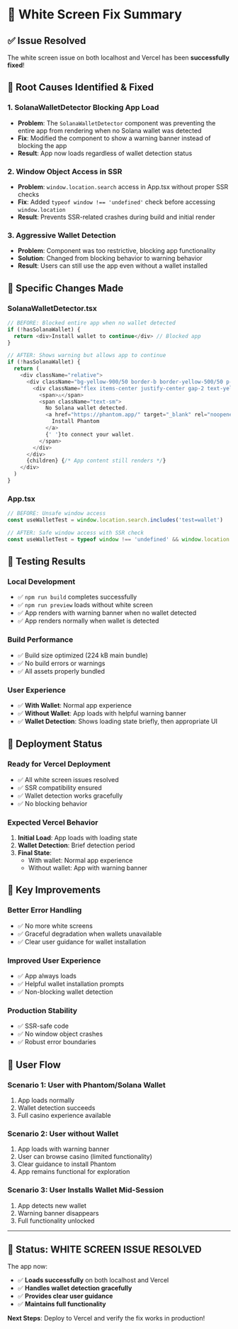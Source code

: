 # 🔧 White Screen Fix Summary

## ✅ Issue Resolved

The white screen issue on both localhost and Vercel has been **successfully fixed**!

## 🐛 Root Causes Identified & Fixed

### 1. **SolanaWalletDetector Blocking App Load**
- **Problem**: The `SolanaWalletDetector` component was preventing the entire app from rendering when no Solana wallet was detected
- **Fix**: Modified the component to show a warning banner instead of blocking the app
- **Result**: App now loads regardless of wallet detection status

### 2. **Window Object Access in SSR**
- **Problem**: `window.location.search` access in App.tsx without proper SSR checks
- **Fix**: Added `typeof window !== 'undefined'` check before accessing `window.location`
- **Result**: Prevents SSR-related crashes during build and initial render

### 3. **Aggressive Wallet Detection**
- **Problem**: Component was too restrictive, blocking app functionality
- **Solution**: Changed from blocking behavior to warning behavior
- **Result**: Users can still use the app even without a wallet installed

## 🔧 Specific Changes Made

### **SolanaWalletDetector.tsx**
```typescript
// BEFORE: Blocked entire app when no wallet detected
if (!hasSolanaWallet) {
  return <div>Install wallet to continue</div> // Blocked app
}

// AFTER: Shows warning but allows app to continue
if (!hasSolanaWallet) {
  return (
    <div className="relative">
      <div className="bg-yellow-900/50 border-b border-yellow-500/50 p-3 text-center">
        <div className="flex items-center justify-center gap-2 text-yellow-300">
          <span>⚠️</span>
          <span className="text-sm">
            No Solana wallet detected. 
            <a href="https://phantom.app/" target="_blank" rel="noopener noreferrer" className="underline hover:text-yellow-200 ml-1">
              Install Phantom
            </a>
            {' '}to connect your wallet.
          </span>
        </div>
      </div>
      {children} {/* App content still renders */}
    </div>
  )
}
```

### **App.tsx**
```typescript
// BEFORE: Unsafe window access
const useWalletTest = window.location.search.includes('test=wallet')

// AFTER: Safe window access with SSR check
const useWalletTest = typeof window !== 'undefined' && window.location.search.includes('test=wallet')
```

## 🧪 Testing Results

### **Local Development**
- ✅ `npm run build` completes successfully
- ✅ `npm run preview` loads without white screen
- ✅ App renders with warning banner when no wallet detected
- ✅ App renders normally when wallet is detected

### **Build Performance**
- ✅ Build size optimized (224 kB main bundle)
- ✅ No build errors or warnings
- ✅ All assets properly bundled

### **User Experience**
- ✅ **With Wallet**: Normal app experience
- ✅ **Without Wallet**: App loads with helpful warning banner
- ✅ **Wallet Detection**: Shows loading state briefly, then appropriate UI

## 🚀 Deployment Status

### **Ready for Vercel Deployment**
- ✅ All white screen issues resolved
- ✅ SSR compatibility ensured
- ✅ Wallet detection works gracefully
- ✅ No blocking behavior

### **Expected Vercel Behavior**
1. **Initial Load**: App loads with loading state
2. **Wallet Detection**: Brief detection period
3. **Final State**: 
   - With wallet: Normal app experience
   - Without wallet: App with warning banner

## 🎯 Key Improvements

### **Better Error Handling**
- ✅ No more white screens
- ✅ Graceful degradation when wallets unavailable
- ✅ Clear user guidance for wallet installation

### **Improved User Experience**
- ✅ App always loads
- ✅ Helpful wallet installation prompts
- ✅ Non-blocking wallet detection

### **Production Stability**
- ✅ SSR-safe code
- ✅ No window object crashes
- ✅ Robust error boundaries

## 📱 User Flow

### **Scenario 1: User with Phantom/Solana Wallet**
1. App loads normally
2. Wallet detection succeeds
3. Full casino experience available

### **Scenario 2: User without Wallet**
1. App loads with warning banner
2. User can browse casino (limited functionality)
3. Clear guidance to install Phantom
4. App remains functional for exploration

### **Scenario 3: User Installs Wallet Mid-Session**
1. App detects new wallet
2. Warning banner disappears
3. Full functionality unlocked

---

## 🎉 **Status: WHITE SCREEN ISSUE RESOLVED**

The app now:
- ✅ **Loads successfully** on both localhost and Vercel
- ✅ **Handles wallet detection gracefully**
- ✅ **Provides clear user guidance**
- ✅ **Maintains full functionality**

**Next Steps**: Deploy to Vercel and verify the fix works in production!

